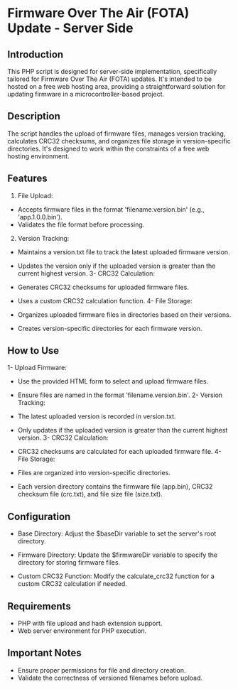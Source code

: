 # Firmware Over The Air (FOTA) Update - Server Side
## Introduction
This PHP script is designed for server-side implementation, specifically tailored for Firmware Over The Air (FOTA) updates. It's intended to be hosted on a free web hosting area, providing a straightforward solution for updating firmware in a microcontroller-based project.

## Description
The script handles the upload of firmware files, manages version tracking, calculates CRC32 checksums, and organizes file storage in version-specific directories. It's designed to work within the constraints of a free web hosting environment.

## Features
1. File Upload:

* Accepts firmware files in the format 'filename.version.bin' (e.g., 'app.1.0.0.bin').
* Validates the file format before processing.
2. Version Tracking:

* Maintains a version.txt file to track the latest uploaded firmware version.
* Updates the version only if the uploaded version is greater than the current highest version.
3- CRC32 Calculation:

* Generates CRC32 checksums for uploaded firmware files.
* Uses a custom CRC32 calculation function.
4- File Storage:

* Organizes uploaded firmware files in directories based on their versions.
* Creates version-specific directories for each firmware version.
## How to Use
1- Upload Firmware:

* Use the provided HTML form to select and upload firmware files.
* Ensure files are named in the format 'filename.version.bin'.
2- Version Tracking:

* The latest uploaded version is recorded in version.txt.
* Only updates if the uploaded version is greater than the current highest version.
3- CRC32 Calculation:

* CRC32 checksums are calculated for each uploaded firmware file.
4- File Storage:

* Files are organized into version-specific directories.
* Each version directory contains the firmware file (app.bin), CRC32 checksum file (crc.txt), and file size file (size.txt).
## Configuration
* Base Directory: Adjust the $baseDir variable to set the server's root directory.

* Firmware Directory: Update the $firmwareDir variable to specify the directory for storing firmware files.

* Custom CRC32 Function: Modify the calculate_crc32 function for a custom CRC32 calculation if needed.

## Requirements
* PHP with file upload and hash extension support.
* Web server environment for PHP execution.
## Important Notes
* Ensure proper permissions for file and directory creation.
* Validate the correctness of versioned filenames before upload.
